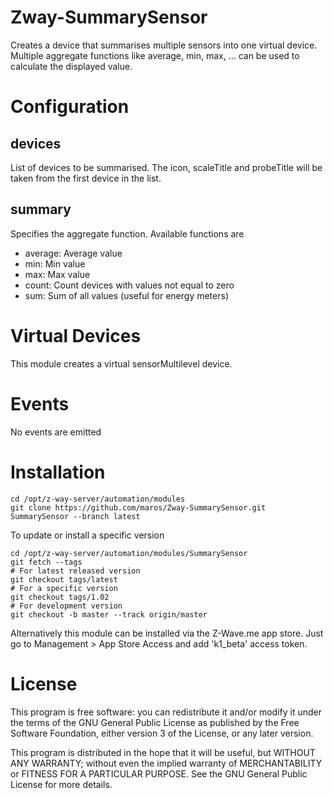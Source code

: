 # Zway-SummarySensor

Creates a device that summarises multiple sensors into one virtual device. 
Multiple aggregate functions like average, min, max, ... can be used to 
calculate the displayed value.

# Configuration

## devices

List of devices to be summarised. The icon, scaleTitle and probeTitle will be 
taken from the first device in the list.

## summary

Specifies the aggregate function. Available functions are

* average: Average value
* min: Min value
* max: Max value
* count: Count devices with values not equal to zero
* sum: Sum of all values (useful for energy meters)

# Virtual Devices

This module creates a virtual sensorMultilevel device.

# Events

No events are emitted

# Installation

```shell
cd /opt/z-way-server/automation/modules
git clone https://github.com/maros/Zway-SummarySensor.git SummarySensor --branch latest
```

To update or install a specific version
```shell
cd /opt/z-way-server/automation/modules/SummarySensor
git fetch --tags
# For latest released version
git checkout tags/latest
# For a specific version
git checkout tags/1.02
# For development version
git checkout -b master --track origin/master
```

Alternatively this module can be installed via the Z-Wave.me app store. Just
go to Management > App Store Access and add 'k1_beta' access token. 

# License

This program is free software: you can redistribute it and/or modify
it under the terms of the GNU General Public License as published by
the Free Software Foundation, either version 3 of the License, or any 
later version.

This program is distributed in the hope that it will be useful,
but WITHOUT ANY WARRANTY; without even the implied warranty of
MERCHANTABILITY or FITNESS FOR A PARTICULAR PURPOSE. See the
GNU General Public License for more details.
